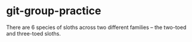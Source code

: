 # git-group-practice
There are 6 species of sloths across two different families – the two-toed and three-toed sloths.